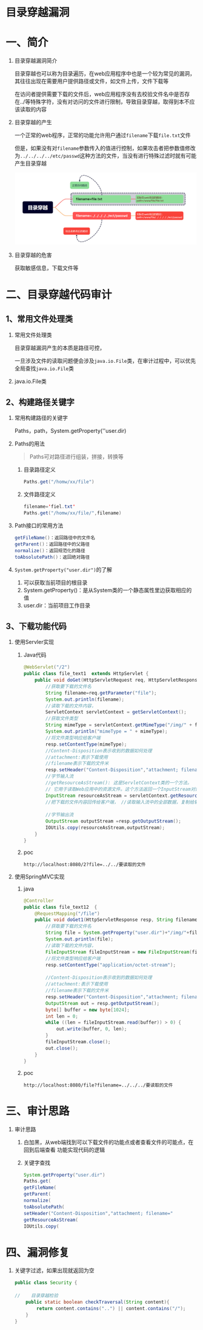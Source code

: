 # 目录穿越漏洞

# 一、简介

1. 目录穿越漏洞简介

   目录穿越也可以称为目录遍历，在web应用程序中也是一个较为常见的漏洞，其往往出现在需要用户提供路径或文件，如文件上传，文件下载等

   在访问者提供需要下载的文件后，web应用程序没有去校验文件名中是否存在../等特殊字符，没有对访问的文件进行限制，导致目录穿越，取得到本不应该读取的内容

2. 目录穿越的产生

   一个正常的web程序，正常的功能允许用户通过`filename`下载`file.txt`文件

   但是，如果没有对`filename`参数传入的值进行控制，如果攻击者把参数值修改为`../../../../etc/passwd`这种方法的文件，当没有进行特殊过滤时就有可能产生目录穿越

   ![](.\img\1.png)

3. 目录穿越的危害

   获取敏感信息，下载文件等
   
   

# 二、目录穿越代码审计

## 1、常用文件处理类

1. 常用文件处理类

   目录穿越漏洞产生的本质是路径可控，

   一旦涉及文件的读取问题便会涉及`java.io.File`类，在审计过程中，可以优先全局查找`java.io.File`类

2. java.io.File类

   

## 2、构建路径关键字

1. 常用构建路径的关键字

   Paths，path，System.getProperty(''user.dir)

   

2. Paths的用法

   > Paths可对路径进行组装，拼接，转换等

   1. 目录路径定义

      ```java
      Paths.get("/homw/xx/file")
      ```

   2. 文件路径定义

      ```java
      filename='fiel.txt'
      Paths.get("/homw/xx/file/",filename)
      ```

   

3. Path接口的常用方法

   ```java
   getFileName()：返回路径中的文件名
   getParent()：返回路径中的父路径
   normalize()：返回规范化的路径
   toAbsolutePath()：返回绝对路径    
   ```

   

4. `System.getProperty("user.dir")`的了解

   1. 可以获取当前项目的根目录
   2. System.getProperty()：是从System类的一个静态属性里边获取相应的值
   3. user.dir：当前项目工作目录



## 3、下载功能代码

1. 使用Servler实现

   1. Java代码

      ```java
      @WebServlet("/2")
      public class file_text1  extends HttpServlet {
          public void doGet(HttpServletRequest req, HttpServletResponse resp) throws IOException {
              //获取要下载的文件名
              String filename=req.getParameter("file");
              System.out.println(filename);
              //读取下载的文件内容，
              ServletContext servletContext = getServletContext();
              //获取文件类型
              String mimeType = servletContext.getMimeType("/img/" + filename);
              System.out.println("mimeType = " + mimeType);
              //将文件类型响应给客户端
              resp.setContentType(mimeType);
              //Content-Disposition表示收到的数据如何处理
              //attachment:表示下载使用
              //filename表示下载的文件米
              resp.setHeader("Content-Disposition","attachment; filename="+filename);
              //字节输入流
              //getResourceAsStream(): 这是ServletContext类的一个方法。
              // 它用于读取Web应用中的资源文件。这个方法返回一个InputStream对象，这个对象可以用来读取文件的内容
              InputStream resourceAsStream = servletContext.getResourceAsStream("/img/" + filename);
              //把下载的文件内容回传给客户端， //读取输入流中的全部数据，复制给输出流，输出给客户端
      
              //字节输出流
              OutputStream outputStream =resp.getOutputStream();
              IOUtils.copy(resourceAsStream,outputStream);
          }
      }
      ```

   2. poc

      ```
      http://localhost:8080/2?file=../../要读取的文件
      ```

      

   

2. 使用SpringMVC实现

   1. java

      ```java
      @Controller
      public class file_text12  {
          @RequestMapping("/file")
          public void doGet1(HttpServletResponse resp, String filename) throws IOException {
              //获取要下载的文件名
              String file = System.getProperty("user.dir")+"/img/"+filename;
              System.out.println(file);
              //读取下载的文件内容，
              FileInputStream fileInputStream = new FileInputStream(file);
              //将文件类型响应给客户端
              resp.setContentType("application/octet-stream");
      
              //Content-Disposition表示收到的数据如何处理
              //attachment:表示下载使用
              //filename表示下载的文件米
              resp.setHeader("Content-Disposition","attachment; filename="+filename);
              OutputStream out = resp.getOutputStream();
              byte[] buffer = new byte[1024];
              int len = 0;
              while ((len = fileInputStream.read(buffer)) > 0) {
                  out.write(buffer, 0, len);
              }
              fileInputStream.close();
              out.close();
          }
      }
      ```

   2. poc

      ```
      http://localhost:8080/file?filename=../../../要读取的文件
      ```

      

   

# 三、审计思路

1. 审计思路

   1. 白加黑，从web端找到可以下载文件的功能点或者查看文件的可能点，在回到后端查看 功能实现代码的逻辑

   2. 关键字查找

      ```java
      System.getProperty("user.dir")
      Paths.get(
      getFileName(
      getParent(
      normalize(
      toAbsolutePath(
      setHeader("Content-Disposition","attachment; filename="
      getResourceAsStream(
      IOUtils.copy(    
      ```



# 四、漏洞修复

1. 关键字过滤，如果出现就返回为空

   ```java
   public class Security {
   
   //    目录穿越检验
       public static boolean checkTraversal(String content){
           return content.contains("..") || content.contains("/");
       }
   }
   ```

   